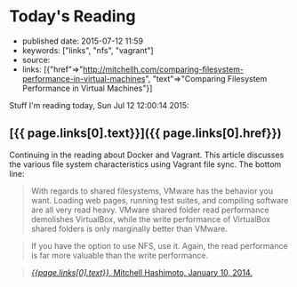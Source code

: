 # Today's Reading

- published date: 2015-07-12 11:59
- keywords: ["links", "nfs", "vagrant"]
- source: 
- links: [{"href"=>"http://mitchellh.com/comparing-filesystem-performance-in-virtual-machines", "text"=>"Comparing Filesystem Performance in Virtual Machines"}]


Stuff I'm reading today, Sun Jul 12 12:00:14 2015:


## [{{ page.links[0].text}}]({{ page.links[0].href}})

Continuing in the reading about Docker and Vagrant. This article
discusses the various file system characteristics using Vagrant file
sync. The bottom line:

> With regards to shared filesystems, VMware has the behavior you
> want. Loading web pages, running test suites, and compiling software
> are all very read heavy. VMware shared folder read performance
> demolishes VirtualBox, while the write performance of VirtualBox
> shared folders is only marginally better than VMware.

> If you have the option to use NFS, use it. Again, the read
> performance is far more valuable than the write performance.

> <footer><a href="{{ page.links[0].href}}"><em>{{page.links[0].text}}</em>,
> Mitchell Hashimoto, January 10, 2014.</footer>
